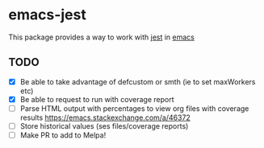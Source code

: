 # emacs-jest

This package provides a way to work with [jest](https://jestjs.io/) in [emacs](https://www.gnu.org/software/emacs/)

## TODO

- [x] Be able to take advantage of defcustom or smth (ie to set maxWorkers etc)
- [x] Be able to request to run with coverage report
- [ ] Parse HTML output with percentages to view org files with coverage results https://emacs.stackexchange.com/a/46372
- [ ] Store historical values (ses files/coverage reports)
- [ ] Make PR to add to Melpa!
